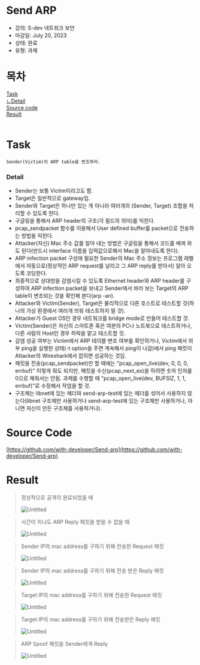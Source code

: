 # Send ARP

- 강의: S-dev 네트워크 보안<br>
- 마감일: July 20, 2023<br>
- 상태: 완료<br>
- 유형: 과제

# 목차
[Task](#task)<br>
[ㄴDetail](#detail)<br>
[Source code](#source-code)<br>
[Result](#result)<br><br>


# Task
```
Sender(Victim)의 ARP table을 변조하라.
```

### Detail

- Sender는 보통 Victim이라고도 함.
- Target은 일반적으로 gateway임.
- Sender와 Target은 하나만 있는 게 아니라 여러개의 (Sender, Target) 조합을 처리할 수 있도록 한다.
- 구글링을 통해서 ARP header의 구조(각 필드의 의미)를 익힌다.
- pcap_sendpacket 함수를 이용해서 User defined buffer를 packet으로 전송하는 방법을 익힌다.
- Attacker(자신) Mac 주소 값를 알아 내는 방법은 구글링을 통해서 코드를 베껴 와도 된다(반드시 interface 이름을 입력값으로해서 Mac을 알아내도록 한다).
- ARP infection packet 구성에 필요한 Sender의 Mac 주소 정보는 프로그램 레벨에서 자동으로(정상적인 ARP request를 날리고 그 ARP reply를 받아서) 알아 오도록 코딩한다.
- 최종적으로 상대방을 감염시킬 수 있도록 Ethernet header와 ARP header를 구성하여 ARP infection packet을 보내고 Sender에서 바라 보는 Target의 ARP table이 변조되는 것을 확인해 본다(arp -an).
- Attacker와 Victim(Sender), Target은 물리적으로 다른 호스트로 테스트할 것(하나의 가상 환경에서 여러개 띄워 테스트하지 말 것).
- Attacker가 Guest OS인 경우 네트워크를 bridge mode로 만들어 테스트할 것.
- Victim(Sender)은 자신의 스마트폰 혹은 여분의 PC나 노트북으로 테스트하거나, 다른 사람의 Host인 경우 허락을 맡고 테스트할 것.
- 감염 성공 여부는 Victim에서 ARP 테이블 변조 여부를 확인하거나, Victim에서 외부 ping을 실행한 상태(-t option을 주면 계속해서 ping이 나감)에서 ping 패킷이 Attacker의 Wireshark에서 잡히면 성공하는 것임.
- 패킷을 전송(pcap_sendpacket)만 할 때에는 "pcap_open_live(dev, 0, 0, 0, errbuf)" 이렇게 줘도 되지만, 패킷을 수신(pcap_next_ex)을 하려면 숫자 인자를 0으로 채워서는 안됨. 과제를 수행할 때 "pcap_open_live(dev, BUFSIZ, 1, 1, errbuf)"로 수정해서 작업을 할 것.
- 구조체는 libnet에 있는 헤더와 send-arp-test에 있는 헤더를 섞어서 사용하지 않는다(libnet 구조체만 사용하거나 send-arp-test에 있는 구조체만 사용하거나, 아니면 자신이 만든 구조체를 사용하거나).

# Source Code

[https://github.com/with-developer/Send-arp](https://github.com/with-developer/Send-arp)

# Result

> 정상적으로 공격이 완료되었을 때
> 
> 
> ![Untitled](https://concise-egg-c3d.notion.site/image/https%3A%2F%2Fs3-us-west-2.amazonaws.com%2Fsecure.notion-static.com%2Fb6b2664b-8804-493b-bf4f-34bb638cd5ad%2FUntitled.png?id=50d4ba0a-f338-4a7b-a819-bc59ce286d89&table=block&spaceId=cdedcb90-4171-4218-866c-2193f2353645&width=960&userId=&cache=v2)
> 

> 시간이 지나도 ARP Reply 패킷을 받을 수 없을 때
> 
> 
> ![Untitled](https://concise-egg-c3d.notion.site/image/https%3A%2F%2Fs3-us-west-2.amazonaws.com%2Fsecure.notion-static.com%2F51ef6318-5bdd-4eb9-a9a7-f4710da581d9%2FUntitled.png?id=fb22a642-8b06-4dc4-b39c-06c4cab9c49a&table=block&spaceId=cdedcb90-4171-4218-866c-2193f2353645&width=950&userId=&cache=v2)
> 

> Sender IP의 mac address를 구하기 위해 전송한 Request 패킷
> 
> 
> ![Untitled](https://concise-egg-c3d.notion.site/image/https%3A%2F%2Fs3-us-west-2.amazonaws.com%2Fsecure.notion-static.com%2Fd0b7b6f3-6aad-4e1e-bc5c-ba096985072d%2FUntitled.png?id=a23175d2-9e33-468c-be0b-53815433623b&table=block&spaceId=cdedcb90-4171-4218-866c-2193f2353645&width=2000&userId=&cache=v2)
> 

> Sender IP의 mac address를 구하기 위해 전송 받은 Reply 패킷
> 
> 
> ![Untitled](https://concise-egg-c3d.notion.site/image/https%3A%2F%2Fs3-us-west-2.amazonaws.com%2Fsecure.notion-static.com%2F06071c2c-8dbf-4c18-b0e6-bb825118b432%2FUntitled.png?id=5a49c109-66f2-4221-b5ba-782aa55af915&table=block&spaceId=cdedcb90-4171-4218-866c-2193f2353645&width=2000&userId=&cache=v2)
> 

> Target IP의 mac address를 구하기 위해 전송한 Request 패킷
> 
> 
> ![Untitled](https://concise-egg-c3d.notion.site/image/https%3A%2F%2Fs3-us-west-2.amazonaws.com%2Fsecure.notion-static.com%2Fac58c268-97c3-49e1-a09a-9cc3f8f344c2%2FUntitled.png?id=516cfc1e-c704-4e68-ba88-8935e60b6521&table=block&spaceId=cdedcb90-4171-4218-866c-2193f2353645&width=2000&userId=&cache=v2)
> 

> Target IP의 mac address를 구하기 위해 전송받은 Reply 패킷
> 
> 
> ![Untitled](https://concise-egg-c3d.notion.site/image/https%3A%2F%2Fs3-us-west-2.amazonaws.com%2Fsecure.notion-static.com%2Fa1676c6e-a7c1-4c8f-8a7c-e0811a11c94e%2FUntitled.png?id=91a1901f-c27d-43fc-a1e9-f13cec24720d&table=block&spaceId=cdedcb90-4171-4218-866c-2193f2353645&width=2000&userId=&cache=v2)
> 

> ARP Spoof 패킷을 Sender에게 Reply
> 
> 
> ![Untitled](https://concise-egg-c3d.notion.site/image/https%3A%2F%2Fs3-us-west-2.amazonaws.com%2Fsecure.notion-static.com%2F3914694b-c3b8-4c40-9643-7fe36f0bb099%2FUntitled.png?id=5742cc44-3b32-4d6b-876d-e959fb584668&table=block&spaceId=cdedcb90-4171-4218-866c-2193f2353645&width=2000&userId=&cache=v2)
>

